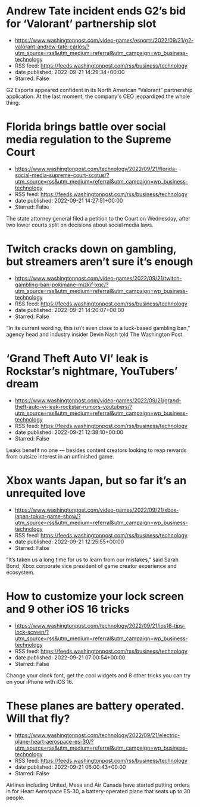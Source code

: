 # Andrew Tate incident ends G2’s bid for ‘Valorant’ partnership slot
 - https://www.washingtonpost.com/video-games/esports/2022/09/21/g2-valorant-andrew-tate-carlos/?utm_source=rss&utm_medium=referral&utm_campaign=wp_business-technology
 - RSS feed: https://feeds.washingtonpost.com/rss/business/technology
 - date published: 2022-09-21 14:29:34+00:00
 - Starred: False

G2 Esports appeared confident in its North American “Valorant” partnership application. At the last moment, the company's CEO jeopardized the whole thing.

# Florida brings battle over social media regulation to the Supreme Court
 - https://www.washingtonpost.com/technology/2022/09/21/florida-social-media-supreme-court-scotus/?utm_source=rss&utm_medium=referral&utm_campaign=wp_business-technology
 - RSS feed: https://feeds.washingtonpost.com/rss/business/technology
 - date published: 2022-09-21 14:27:51+00:00
 - Starred: False

The state attorney general filed a petition to the Court on Wednesday, after two lower courts split on decisions about social media laws.

# Twitch cracks down on gambling, but streamers aren’t sure it’s enough
 - https://www.washingtonpost.com/video-games/2022/09/21/twitch-gambling-ban-pokimane-mizkif-xqc/?utm_source=rss&utm_medium=referral&utm_campaign=wp_business-technology
 - RSS feed: https://feeds.washingtonpost.com/rss/business/technology
 - date published: 2022-09-21 14:20:07+00:00
 - Starred: False

“In its current wording, this isn’t even close to a luck-based gambling ban,” agency head and industry insider Devin Nash told The Washington Post.

# ‘Grand Theft Auto VI’ leak is Rockstar’s nightmare, YouTubers’ dream
 - https://www.washingtonpost.com/video-games/2022/09/21/grand-theft-auto-vi-leak-rockstar-rumors-youtubers/?utm_source=rss&utm_medium=referral&utm_campaign=wp_business-technology
 - RSS feed: https://feeds.washingtonpost.com/rss/business/technology
 - date published: 2022-09-21 12:38:10+00:00
 - Starred: False

Leaks benefit no one — besides content creators looking to reap rewards from outsize interest in an unfinished game.

# Xbox wants Japan, but so far it’s an unrequited love
 - https://www.washingtonpost.com/video-games/2022/09/21/xbox-japan-tokyo-game-show/?utm_source=rss&utm_medium=referral&utm_campaign=wp_business-technology
 - RSS feed: https://feeds.washingtonpost.com/rss/business/technology
 - date published: 2022-09-21 12:25:55+00:00
 - Starred: False

“It’s taken us a long time for us to learn from our mistakes," said Sarah Bond, Xbox corporate vice president of game creator experience and ecosystem.

# How to customize your lock screen and 9 other iOS 16 tricks
 - https://www.washingtonpost.com/technology/2022/09/21/ios16-tips-lock-screen/?utm_source=rss&utm_medium=referral&utm_campaign=wp_business-technology
 - RSS feed: https://feeds.washingtonpost.com/rss/business/technology
 - date published: 2022-09-21 07:00:54+00:00
 - Starred: False

Change your clock font, get the cool widgets and 8 other tricks you can try on your iPhone with iOS 16.

# These planes are battery operated. Will that fly?
 - https://www.washingtonpost.com/technology/2022/09/21/electric-plane-heart-aerospace-es-30/?utm_source=rss&utm_medium=referral&utm_campaign=wp_business-technology
 - RSS feed: https://feeds.washingtonpost.com/rss/business/technology
 - date published: 2022-09-21 06:00:43+00:00
 - Starred: False

Airlines including United, Mesa and Air Canada have started putting orders in for Heart Aerospace ES-30, a battery-operated plane that seats up to 30 people.
